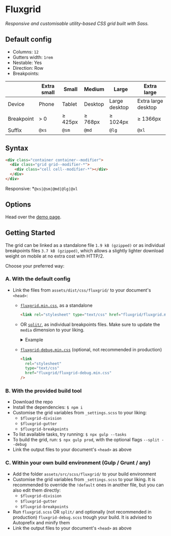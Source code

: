 # Fluxgrid

_Responsive and customisable utility-based CSS grid built with Sass._

## Default config

- Columns: `12`
- Gutters width: `1rem`
- Nestable: Yes
- Direction: Row
- Breakpoints:

|            | Extra small | Small   | Medium  | Large         | Extra large         |
| ---------- | ----------- | ------- | ------- | ------------- | ------------------- |
| Device     | Phone       | Tablet  | Desktop | Large desktop | Extra large desktop |
| Breakpoint | > 0         | ≥ 425px | ≥ 768px | ≥ 1024px      | ≥ 1366px            |
| Suffix     | `@xs`       | `@sm`   | `@md`   | `@lg`         | `@xl`               |

## Syntax

```html
<div class="container container--modifier">
  <div class="grid grid--modifier-*">
    <div class="cell cell--modifier-*"></div>
  </div>
</div>
```

Responsive: \*`@xs|@sm|@md|@lg|@xl`

## Options

Head over the [demo page](https://johanmouchet.github.io/fluxgrid/index.html).

## Getting Started

The grid can be linked as a standalone file `1.9 kB (gzipped)` or as individual breakpoints files `3.7 kB (gzipped)`, which allows a slightly lighter download weight on mobile at no extra cost with HTTP/2.

Choose your preferred way:

### A. With the default config

- Link the files from `assets/dist/css/fluxgrid/` to your document's `<head>`:

  - [`fluxgrid.min.css`](https://github.com/JohanMouchet/fluxgrid/blob/master/assets/dist/css/fluxgrid.min.css), as a standalone

    ```html
    <link rel="stylesheet" type="text/css" href="fluxgrid/fluxgrid.min.css" />
    ```

  - OR [`split/`](https://github.com/JohanMouchet/fluxgrid/blob/master/assets/dist/css/fluxgrid/split/), as individual breakpoints files. Make sure to update the `media` dimension to your liking.

    <details>
      <summary>Example</summary>

    ```html
    <link
      rel="stylesheet"
      type="text/css"
      href="fluxgrid/split/fluxgrid-xs.min.css"
    />
    <link
      rel="stylesheet"
      type="text/css"
      href="fluxgrid/split/fluxgrid-sm.min.css"
      media="(min-width: 426px)"
    />
    <link
      rel="stylesheet"
      type="text/css"
      href="fluxgrid/split/fluxgrid-md.min.css"
      media="(min-width: 769px)"
    />
    <link
      rel="stylesheet"
      type="text/css"
      href="fluxgrid/split/fluxgrid-lg.min.css"
      media="(min-width: 1025px)"
    />
    <link
      rel="stylesheet"
      type="text/css"
      href="fluxgrid/split/fluxgrid-xl.min.css"
      media="(min-width: 1367px)"
    />
    ```

    </details>

  - [`fluxgrid-debug.min.css`](https://github.com/JohanMouchet/fluxgrid/blob/master/assets/dist/css/fluxgrid-debug.min.css) (optional, not recommended in production)

    ```html
    <link
      rel="stylesheet"
      type="text/css"
      href="fluxgrid/fluxgrid-debug.min.css"
    />
    ```

### B. With the provided build tool

- Download the repo
- Install the dependencies: `$ npm i`
- Customise the grid variables from `_settings.scss` to your liking:
  - `$fluxgrid-division`
  - `$fluxgrid-gutter`
  - `$fluxgrid-breakpoints`
- To list available tasks, try running: `$ npx gulp --tasks`
- To build the grid, run: `$ npx gulp prod`, with the optional flags `--split --debug`
- Link the output files to your document's `<head>` as above

### C. Within your own build environment (Gulp / Grunt / any)

- Add the folder `assets/src/scss/fluxgrid/` to your build environment
- Customise the grid variables from `_settings.scss` to your liking. It is recommended to override the `!default` ones in another file, but you can also edit them directly:
  - `$fluxgrid-division`
  - `$fluxgrid-gutter`
  - `$fluxgrid-breakpoints`
- Run `fluxgrid.scss` OR `split/` and optionally (not recommended in production) `fluxgrid-debug.scss` trough your build. It is advised to Autoprefix and minify them
- Link the output files to your document's `<head>` as above
